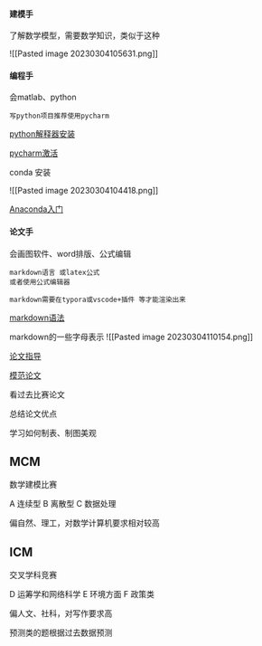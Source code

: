 #### 建模手 

了解数学模型，需要数学知识，类似于这种


![[Pasted image 20230304105631.png]]
#### 编程手  

会matlab、python

	写python项目推荐使用pycharm

[python解释器安装](https://www.bilibili.com/video/BV1b54y1371D/?spm_id_from=333.337.search-card.all.click&vd_source=98c5e7691170ad86de94310a3e03df96)

[pycharm激活](https://www.bilibili.com/video/BV1Vd4y1t7aJ/?spm_id_from=333.337.search-card.all.click&vd_source=98c5e7691170ad86de94310a3e03df96)

conda 安装

![[Pasted image 20230304104418.png]]

[ Anaconda入门](https://www.jianshu.com/p/eaee1fadc1e9)



#### 论文手 

会画图软件、word排版、公式编辑

	markdown语言 或latex公式
	或者使用公式编辑器

	markdown需要在typora或vscode+插件 等才能渲染出来  

[markdown语法](https://www.cnblogs.com/Xuxiaokang/p/15654336.html)

markdown的一些字母表示
![[Pasted image 20230304110154.png]]


[论文指导](http://t.csdn.cn/QBfCu)

[模范论文](http://t.csdn.cn/Jl7aA)


看过去比赛论文

总结论文优点

学习如何制表、制图美观


## MCM

数学建模比赛

A 连续型
B 离散型
C 数据处理

偏自然、理工，对数学计算机要求相对较高

## ICM

交叉学科竞赛

D 运筹学和网络科学
E 环境方面
F 政策类

偏人文、社科，对写作要求高


预测类的题根据过去数据预测
